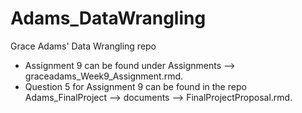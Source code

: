 # Adams_DataWrangling
Grace Adams' Data Wrangling repo

-  Assignment 9 can be found under Assignments --> graceadams_Week9_Assignment.rmd.
-  Question 5 for Assignment 9 can be found in the repo Adams_FinalProject --> documents --> FinalProjectProposal.rmd.
